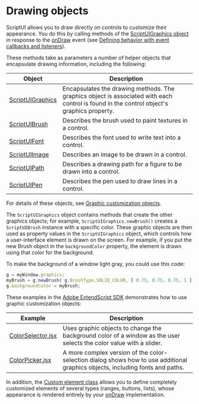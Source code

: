 # Drawing objects

ScriptUI allows you to draw directly on controls to customize their appearance. You do this by calling methods of the [ScriptUIGraphics object](graphic-customization-objects.md#scriptuigraphics-object) in response to the [onDraw](control-objects.md#ondraw) event (see [Defining behavior with event callbacks and listeners](defining-behavior-with-event-callbacks-and-listeners.md)).

These methods take as parameters a number of helper objects that encapsulate drawing information, including the following:

|                                     Object                                     |                                                                Description                                                                |
| ------------------------------------------------------------------------------ | ----------------------------------------------------------------------------------------------------------------------------------------- |
| [ScriptUIGraphics](./graphic-customization-objects.md#scriptuigraphics-object) | Encapsulates the drawing methods. The graphics object is associated with each control is found in the control object's graphics property. |
| [ScriptUIBrush](./graphic-customization-objects.md#scriptuibrush-object)       | Describes the brush used to paint textures in a control.                                                                                  |
| [ScriptUIFont](./graphic-customization-objects.md#scriptuifont-object)         | Describes the font used to write text into a control.                                                                                     |
| [ScriptUIImage](./graphic-customization-objects.md#scriptuiimage-object)       | Describes an image to be drawn in a control.                                                                                              |
| [ScriptUIPath](./graphic-customization-objects.md#scriptuipath-object)         | Describes a drawing path for a figure to be drawn into a control.                                                                         |
| [ScriptUIPen](./graphic-customization-objects.md#scriptuipen-object)           | Describes the pen used to draw lines in a control.                                                                                        |

For details of these objects, see [Graphic customization objects](./graphic-customization-objects.md).

The `ScriptUIGraphics` object contains methods that create the other graphics objects; for example, `ScriptUIGraphics.newBrush()` creates a `ScriptUIBrush` instance with a specific color. These graphic objects are then used as property values in the `ScriptUIGraphics` object, which controls how a user-interface element is drawn on the screen. For example, if you put the new Brush object in the `backgroundColor` property, the element is drawn using that color for the background.

To make the background of a window light gray, you could use this code:

```javascript
g = myWindow.graphics;
myBrush = g.newBrush( g.BrushType.SOLID_COLOR, [ 0.75, 0.75, 0.75, 1 ] );
g.backgroundColor = myBrush;
```

These examples in the [Adobe ExtendScript SDK](https://github.com/Adobe-CEP/CEP-Resources/tree/master/ExtendScript-Toolkit) demonstrates how to use graphic customization objects:

|                                                                Example                                                                |                                                          Description                                                          |
| ------------------------------------------------------------------------------------------------------------------------------------- | ----------------------------------------------------------------------------------------------------------------------------- |
| [ColorSelector.jsx](https://github.com/Adobe-CEP/CEP-Resources/blob/master/ExtendScript-Toolkit/Samples/javascript/ColorSelector.jsx) | Uses graphic objects to change the background color of a window as the user selects the color value with a slider.            |
| [ColorPicker.jsx](https://github.com/Adobe-CEP/CEP-Resources/blob/master/ExtendScript-Toolkit/Samples/javascript/ColorPicker.jsx)     | A more complex version of the color-selection dialog shows how to use additional graphics objects, including fonts and paths. |

In addition, the [Custom element class](./graphic-customization-objects.md#custom-element-class) allows you to define completely customized elements of several types (ranges, buttons, lists), whose appearance is rendered entirely by your [onDraw](control-objects.md#ondraw) implementation.
